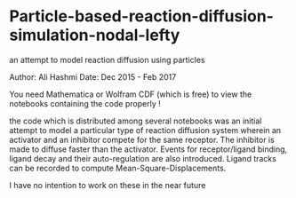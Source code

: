 # Particle-based-reaction-diffusion-simulation-nodal-lefty
an attempt to model reaction diffusion using particles

Author: Ali Hashmi
Date: Dec 2015 - Feb 2017

You need Mathematica or Wolfram CDF (which is free) to view the notebooks containing the code properly !

the code which is distributed among several notebooks was an initial attempt to model a particular type of reaction diffusion system wherein an activator and an inhibitor compete for the same receptor. The inhibitor is made to diffuse faster than the activator. Events for receptor/ligand binding, ligand decay and their auto-regulation are also introduced. Ligand tracks can be recorded to compute Mean-Square-Displacements.

I have no intention to work on these in the near future 
